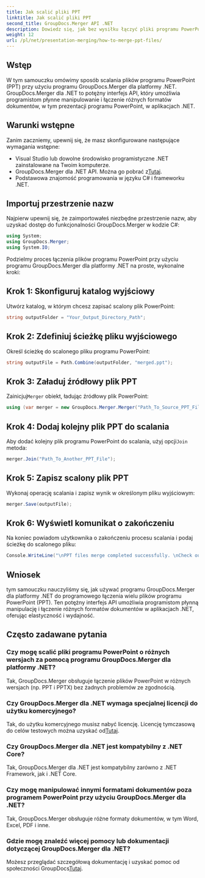 ```yaml
---
title: Jak scalić pliki PPT
linktitle: Jak scalić pliki PPT
second_title: GroupDocs.Merger API .NET
description: Dowiedz się, jak bez wysiłku łączyć pliki programu PowerPoint (PPT) za pomocą programu GroupDocs.Merger dla platformy .NET. Ulepsz swoje aplikacje .NET dzięki temu potężnemu interfejsowi API.
weight: 12
url: /pl/net/presentation-merging/how-to-merge-ppt-files/
---
```

## Wstęp
W tym samouczku omówimy sposób scalania plików programu PowerPoint (PPT) przy użyciu programu GroupDocs.Merger dla platformy .NET. GroupDocs.Merger dla .NET to potężny interfejs API, który umożliwia programistom płynne manipulowanie i łączenie różnych formatów dokumentów, w tym prezentacji programu PowerPoint, w aplikacjach .NET.
## Warunki wstępne
Zanim zaczniemy, upewnij się, że masz skonfigurowane następujące wymagania wstępne:
- Visual Studio lub dowolne środowisko programistyczne .NET zainstalowane na Twoim komputerze.
-  GroupDocs.Merger dla .NET API. Można go pobrać z[Tutaj](https://releases.groupdocs.com/merger/net/).
- Podstawowa znajomość programowania w języku C# i frameworku .NET.

## Importuj przestrzenie nazw
Najpierw upewnij się, że zaimportowałeś niezbędne przestrzenie nazw, aby uzyskać dostęp do funkcjonalności GroupDocs.Merger w kodzie C#:
```csharp
using System; 
using GroupDocs.Merger;
using System.IO;
```

Podzielmy proces łączenia plików programu PowerPoint przy użyciu programu GroupDocs.Merger dla platformy .NET na proste, wykonalne kroki:
## Krok 1: Skonfiguruj katalog wyjściowy
Utwórz katalog, w którym chcesz zapisać scalony plik PowerPoint:
```csharp
string outputFolder = "Your_Output_Directory_Path";
```
## Krok 2: Zdefiniuj ścieżkę pliku wyjściowego
Określ ścieżkę do scalonego pliku programu PowerPoint:
```csharp
string outputFile = Path.Combine(outputFolder, "merged.ppt");
```
## Krok 3: Załaduj źródłowy plik PPT
 Zainicjuj`Merger` obiekt, ładując źródłowy plik PowerPoint:
```csharp
using (var merger = new GroupDocs.Merger.Merger("Path_To_Source_PPT_File"))
```
## Krok 4: Dodaj kolejny plik PPT do scalania
 Aby dodać kolejny plik programu PowerPoint do scalania, użyj opcji`Join` metoda:
```csharp
merger.Join("Path_To_Another_PPT_File");
```
## Krok 5: Zapisz scalony plik PPT
Wykonaj operację scalania i zapisz wynik w określonym pliku wyjściowym:
```csharp
merger.Save(outputFile);
```
## Krok 6: Wyświetl komunikat o zakończeniu
Na koniec powiadom użytkownika o zakończeniu procesu scalania i podaj ścieżkę do scalonego pliku:
```csharp
Console.WriteLine("\nPPT files merge completed successfully. \nCheck output in {0}", outputFolder);
```

## Wniosek
tym samouczku nauczyliśmy się, jak używać programu GroupDocs.Merger dla platformy .NET do programowego łączenia wielu plików programu PowerPoint (PPT). Ten potężny interfejs API umożliwia programistom płynną manipulację i łączenie różnych formatów dokumentów w aplikacjach .NET, oferując elastyczność i wydajność.

## Często zadawane pytania
### Czy mogę scalić pliki programu PowerPoint o różnych wersjach za pomocą programu GroupDocs.Merger dla platformy .NET?
Tak, GroupDocs.Merger obsługuje łączenie plików PowerPoint w różnych wersjach (np. PPT i PPTX) bez żadnych problemów ze zgodnością.
### Czy GroupDocs.Merger dla .NET wymaga specjalnej licencji do użytku komercyjnego?
 Tak, do użytku komercyjnego musisz nabyć licencję. Licencję tymczasową do celów testowych można uzyskać od[Tutaj](https://purchase.groupdocs.com/temporary-license/).
### Czy GroupDocs.Merger dla .NET jest kompatybilny z .NET Core?
Tak, GroupDocs.Merger dla .NET jest kompatybilny zarówno z .NET Framework, jak i .NET Core.
### Czy mogę manipulować innymi formatami dokumentów poza programem PowerPoint przy użyciu GroupDocs.Merger dla .NET?
Tak, GroupDocs.Merger obsługuje różne formaty dokumentów, w tym Word, Excel, PDF i inne.
### Gdzie mogę znaleźć więcej pomocy lub dokumentacji dotyczącej GroupDocs.Merger dla .NET?
Możesz przeglądać szczegółową dokumentację i uzyskać pomoc od społeczności GroupDocs[Tutaj](https://forum.groupdocs.com/c/merger/32).